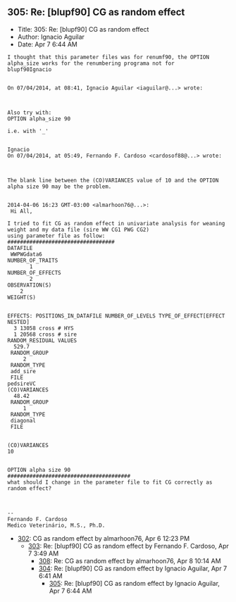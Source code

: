 ## 305: Re: [blupf90] CG as random effect

- Title: 305: Re: [blupf90] CG as random effect
- Author: Ignacio Aguilar
- Date: Apr 7 6:44 AM

```
I thought that this parameter files was for renumf90, the OPTION alpha_size works for the renumbering programa not for
blupf90Ignacio 


On 07/04/2014, at 08:41, Ignacio Aguilar <iaguilar@...> wrote:



Also try with:
OPTION alpha_size 90

i.e. with '_'


Ignacio 
On 07/04/2014, at 05:49, Fernando F. Cardoso <cardosof88@...> wrote:



The blank line between the (CO)VARIANCES value of 10 and the OPTION alpha size 90 may be the problem.


2014-04-06 16:23 GMT-03:00 <almarhoon76@...>:
 Hi All,

I tried to fit CG as random effect in univariate analysis for weaning weight and my data file (sire WW CG1 PWG CG2)
using parameter file as follow:
##################################
DATAFILE
 WWPWGdata6
NUMBER_OF_TRAITS
	   1
NUMBER_OF_EFFECTS
	   2
OBSERVATION(S)
    2
WEIGHT(S)


EFFECTS: POSITIONS_IN_DATAFILE NUMBER_OF_LEVELS TYPE_OF_EFFECT[EFFECT NESTED]
  3	13058 cross # HYS
  1	20568 cross # sire
RANDOM_RESIDUAL VALUES
  529.7
 RANDOM_GROUP
     2
 RANDOM_TYPE
 add_sire
 FILE
pedsireVC
(CO)VARIANCES
  48.42
 RANDOM_GROUP
     1
 RANDOM_TYPE
 diagonal
 FILE


(CO)VARIANCES
10


OPTION alpha size 90
#######################################
what should I change in the parameter file to fit CG correctly as random effect?



-- 
Fernando F. Cardoso
Medico Veterinário, M.S., Ph.D.
```

- [302](0302.md): CG as random effect by almarhoon76, Apr 6 12:23 PM
    - [303](0303.md): Re: [blupf90] CG as random effect by Fernando F. Cardoso, Apr 7 3:49 AM
        - [308](0308.md): Re: CG as random effect by almarhoon76, Apr 8 10:14 AM
        - [304](0304.md): Re: [blupf90] CG as random effect by Ignacio Aguilar, Apr 7 6:41 AM
            - [305](0305.md): Re: [blupf90] CG as random effect by Ignacio Aguilar, Apr 7 6:44 AM
